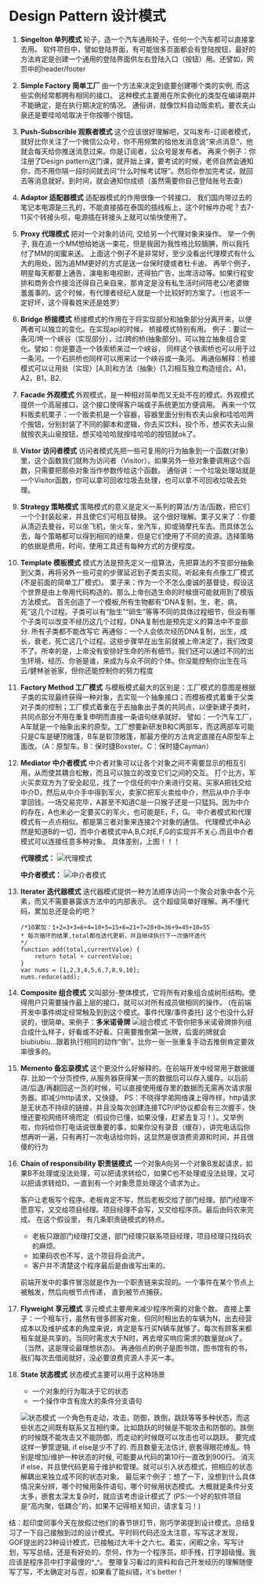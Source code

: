 Design Pattern 设计模式
===
1. **Singelton 单列模式**
    轮子，造一个汽车通用轮子，任何一个汽车都可以直接拿去用。
    软件项目中，譬如登陆界面，有可能很多页面都会有登陆按钮，最好的方法肯定是创建一个通用的登陆界面供左右登陆入口（按钮）用。还譬如，网页中的header/footer
2. **Simple Factory 简单工厂**
    由一个方法来决定到底要创建哪个类的实例, 而这些实例经常都拥有相同的接口。 这种模式主要用在所实例化的类型在编译期并不能确定，是在执行期决定的情况。 通俗讲，就像饮料自动贩卖机，要农夫山泉还是要哇哈哈取决于你按哪个按钮。
3. **Push-Subscrible 观察者模式**
    这个应该很好理解吧，又叫发布-订阅者模式，就好比你关注了一个微信公众号，你不用频繁的给他发消息说“来点消息”，他就会每天给你推送消息过来。你是订阅者，公众号是发布者。
    再来个例子：你注册了Design pattern这门课，就开始上课，要考试的时候，老师自然会通知你，而不用你隔一段时间就去问“什么时候考试呀”。然后你参加完考试，就回去等消息就好。到时间，就会通知你成绩（虽然需要你自己登陆账号去查）
4. **Adaptor 适配器模式**
    适配器模式的作用很像一个转接口。
    我们国内带过去的笔记本电源是三孔的，不能直接插在泰国的插线板上，这个时候咋办呢？去7-11买个转接头呗，电源插在转接头上就可以愉快使用了。
5. **Proxy 代理模式**
    把对一个对象的访问, 交给另一个代理对象来操作。
    举一个例子, 我在追一个MM想给她送一束花，但是我因为我性格比较腼腆，所以我托付了MM的闺蜜来送。
    上面这个例子不是非常好，至少没看出代理模式有什么大的用处，因为追MM更好的方式是送一台保时捷或者杜卡迪。
    再举个例子，明星每天都要上通告，演电影电视剧，还得拍广告，出席活动等。如果行程安排和商务合作接洽还得自己亲自来，那肯定是没有私生活时间陪老公/老婆做羞羞事的。这个时候，有代理者经纪人就是一个比较好的方案了。（也说不一定好坏，这个得看姓宋还是姓罗）
6. **Bridge 桥接模式**
    桥接模式的作用在于将实现部分和抽象部分分离开来，以便两者可以独立的变化。在实现api的时候， 桥接模式特别有用。
    例子：要过一条河/垮一个峡谷（实现部分），过/跨的桥(抽象部分)。可以独立抽象组合变化。譬如：你是要造一个铁索桥来过一个峡谷， 同样这个铁索桥也可以用于过一条河。一个石拱桥也同样可以用来过一个峡谷或一条河。
    再通俗解释：桥接模式可以让用处（实现）[A,B]和方法（抽象）[1,2]相互独立构造组合。A1，A2，B1，B2.
7. **Facade 外观模式**
    外观模式，是一种相对简单而又无处不在的模式。外观模式提供一个高层接口，这个接口使得客户端或子系统更加方便调用。
    再来一个饮料贩卖机栗子：一个贩卖机是一个容器，容器里面分别有农夫山泉和哇哈哈两个按钮，分别封装了不同的脚本和逻辑，你去买饮料，投个币，想买农夫山泉就按农夫山泉按钮，想买哇哈哈就按哇哈哈的按钮就ok了。
8. **Vistor 访问者模式**
    访问者模式先把一些可复用的行为抽象到一个函数(对象)里，这个函数我们就称为访问者（Visitor）。如果另外一些对象要调用这个函数，只需要把那些对象当作参数传给这个函数。
    通俗讲：一个垃圾处理站就是一个Visitor函数，你可以拿可回收垃圾去处理，也可以拿不可回收垃圾去处理。
9. **Strategy 策略模式**
    策略模式的意义是定义一系列的算法/方法/函数，把它们一个个封装起来，并且使它们可相互替换。
    这个很好理解。栗子又来了：你要从清迈去曼谷，可以坐飞机，坐火车，坐汽车，抑或骑摩托车去。而具体怎么去，每个策略都可以得到相同的结果，但是它们使用了不同的资源。选择策略的依据是费用，时间，使用工具还有每种方式的方便程度。
10. **Template 模板模式**
    模式方法是预先定义一组算法，先把算法的不变部分抽象到父类，再将另外一些可变的步骤延迟到子类去实现。听起来有点像工厂模式(不是前面的简单工厂模式)。
    栗子来：作为一个不怎么虔诚的基督徒，假设这个世界是由上帝用代码构造的。那么上帝创造生命的时候很可能就用到了模版方法模式。
    首先创造了一个模板,所有生物都有“DNA复制，生，老，病，死”这几个过程。子类可以有“胎生”“卵生”等等不同的具体过程细节，但没有哪个子类可以改变不经历这几个过程，DNA复制也是预先定义的算法中不变部分. 所有子类都不能改写它
    再通俗：一个人会依次经历DNA复制，出生，成长，衰老，死亡这几个过程。这些步骤早在出生前就被上帝决定了，我们改变不了。所幸的是，上帝没有安排好生命的所有细节。我们还可以通过不同的出生环境、经历、你爸是谁，来成为与众不同的个体。你没能控制你出生在马云/健林爸爸家，但你还能控制你的努力程度
11. **Factory Method 工厂模式**
    与模板模式最大的区别是：工厂模式的意图是根据子类的实现最终获得一种对象，去实现一个抽象接口；而模板模式着重于父类对子类的控制；工厂模式着重在于去抽象出子类的共同点，以便新建子类时，共同点部分不用在重复申明而直接一条语句继承就好。
    譬如：一个汽车工厂，A车就是一个抽象出来的原型。工厂想要新研发B和C两部车，而这两部车可能只是C车是硬顶敞篷，B车是软顶敞篷，那最方便的方法肯定直接在A原型车上面改。（A：原型车。B：保时捷Boxster。C：保时捷Cayman）
12. **Mediator 中介者模式**
    中介者对象可以让各个对象之间不需要显示的相互引用，从而使其耦合松散，而且可以独立的改变它们之间的交互。
    打个比方，军火买卖双方为了安全起见，找了一个信任的中介来进行交易。买家A把钱交给中介D，然后从中介手中得到军火，卖家C把军火卖给中介，然后从中介手中拿回钱。一场交易完毕，A甚至不知道C是一只猴子还是一只猛犸。因为中介的存在，A也未必一定要买C的军火，也可能是E，F，G。
    中介者模式和代理模式有一点点相似。都是第三者对象来连接2个对象的通信。
    代理模式中A必然是知道B的一切，而中介者模式中A,B,C对E,F,G的实现并不关心.而且中介者模式可以连接任意多种对象。
    具体差别，上图！！！
    
    **代理模式：**
    ![代理模式](http://jbcdn2.b0.upaiyun.com/2012/10/image-4.png)
    
    **中介者模式：**
    ![中介者模式](http://jbcdn2.b0.upaiyun.com/2012/10/image-5.png)
13. **Iterater 迭代器模式**
    迭代器模式提供一种方法顺序访问一个聚合对象中各个元素，而又不需要暴露该方法中的内部表示。
    这个超级简单好理解。再不懂代码，累加总还是会的吧？
    ```
    /*10累加：1+2=3+3=6+4=10+5=15+6=21+7=28+8=36+9=45+10=55
    * 每次循环的结果,total都在迭代更新，并且继续执行下一次循环迭代
    */
    function add(total,currentValue) {
        return total + currentValue;
    }
    var nums = [1,2,3,4,5,6,7,8,9,10];
    nums.reduce(add);
    ```
14. **Composite 组合模式**
    又叫部分-整体模式，它将所有对象组合成树形结构。使得用户只需要操作最上层的接口，就可以对所有成员做相同的操作。
    (在前端开发中事件绑定经常触及到到这个模式。事件代理/事件委托)
    这个也没什么好说的，很简单。来例子：**多米诺骨牌**
    ![组合模式](http://img002.hc360.cn/g6/M08/D9/3C/wKhQr1NPfZmELclPAAAAAP-SsiI637.jpg)
    不管你把多米诺骨牌排列组合成什么样子，好看或不好看。只需要推倒第一张牌，后面的牌就会biubiubiu...跟着执行相同的动作“倒”。比你一张一张重复手动去推倒肯定要效率很多的。
15. **Memento 备忘录模式**
    这个更没什么好解释的。在前端开发中经常用于数据缓存.
    比如一个分页控件, 从服务器获得某一页的数据后可以存入缓存。以后前进/后退/再翻回这一页的时候，可以直接使用缓存里的数据而无需再次请求服务器。即减少http请求，又快捷。
    PS：不晓得学弟网络课上得咋样，http请求是无状态不持续的链接，并且没每次创建连接TCP/IP协议都会有三次握手，快慢还要视网络环境而定（假设你已懂，如果没懂，赶紧去复习！）。又举例啦，你妈给你打电话说很重要的事，如果你没有录音（缓存），讲完电话后你想再听一遍，只有再打一次电话给你妈，这显然是很浪费资源和时间，并且很傻的行为
16. **Chain of responsibility 职责链模式**
    一个对象A向另一个对象B发起请求，如果B不处理或没法处理，可以把请求转给C，如果C也不处理或没法处理，又可以把请求转给D。一直到有一个对象愿意处理这个请求为止。

    客户让老板写个程序。老板肯定不写，然后老板交给了部门经理。部门经理不愿意写，又交给项目经理。项目经理不会写，又交给程序员。最后由码农来完成。
    在这个假设里， 有几条职责链模式的特点。

    + 老板只跟部门经理打交道，部门经理只联系项目经理，项目经理只找码农的麻烦。
    + 如果码农也不写，这个项目将会流产。
    + 客户并不清楚这个程序最后是由谁写出来的。

    前端开发中的事件冒泡就是作为一个职责链来实现的。一个事件在某个节点上被触发，然后向根节点传递， 直到被节点捕获。
17. **Flyweight 享元模式**
    享元模式主要用来减少程序所需的对象个数。
    直接上栗子：一个租车行，虽然有很多顾客对象，但同时租出去的车辆为N，出去经营成本以及维护成本的角度来说，肯定是车行买N辆车就够了。每次有顾客来都租车就是共享的。当同时需求大于N时，再去增买响应需求的数量就ok了。（当然，这是理论最理想状态)。
    再通俗点的例子是图书馆，图书馆有的书，我们每次去借阅就好，没必要浪费资源人手买一本。
18. **State 状态模式**
    状态模式主要可以用于这种场景

    * 一个对象的行为取决于它的状态
    * 一个操作中含有庞大的条件分支语句

    ![状态模式](http://jbcdn2.b0.upaiyun.com/2012/10/image-2.jpg)
    一个角色有走动，攻击，防御，跌倒，跳跃等等多种状态，而这些状态之间既有联系又互相约束。比如跳跃的时候是不能攻击和防御的。跌倒的时候既不能攻击又不能防御，而走动的时候既可以攻击也可以跳跃。
    要完成这样一箩筐逻辑, if else是少不了的. 而且数量无法估计, 嵌套得眼花缭乱。特别是增加/维护一种状态的时候, 可能要从代码的第10行一直改到900行。
    消灭if else，并且使代码更易于维护和管理。就可以引入状态模式，把相应的状态解耦出来独立成不同的状态对象。
    最后来个例子：想了一下，没想到什么具体情况来分辨，哪个时候用条件语句，哪个时候用状态模式。大概就是条件分支太多，嵌套太深太复杂时，就应该考虑设计模式了
    (PS:一个好的软件项目是“高内聚，低耦合”的，如果不记得相关知识，请求复习！)


结：趁印度同事今天在放假过他们的春节排灯节，刚巧学弟提到设计模式。总结复习了一下自己接触到过的设计模式。平时码代码还没太注意，写写这才发现，GOF提出的23种设计模式，已接触过大半十之六七。着实，闲暇之余，写写计划，写写总结，还是有好处的。奈何，作为一个程序员，却手残，打字超级慢。我应该是程序员中打字最慢的^_^。
整理复习看过的资料和自己开发经历的理解随便写了写，不太确定对与否，如果看了能纠错，it's better！
